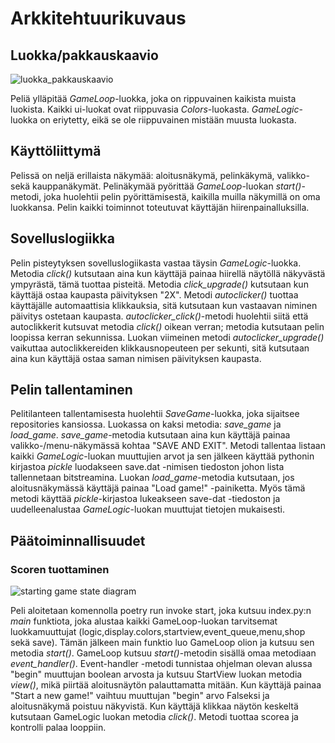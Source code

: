 # Arkkitehtuurikuvaus

## Luokka/pakkauskaavio
![luokka_pakkauskaavio](https://user-images.githubusercontent.com/81024277/116245463-a79a9180-a771-11eb-859d-23e7feae6cf1.jpg)

Peliä ylläpitää _GameLoop_-luokka, joka on rippuvainen kaikista muista luokista. Kaikki ui-luokat ovat riippuvasia _Colors_-luokasta. _GameLogic_-luokka on eriytetty, eikä se ole riippuvainen mistään muusta luokasta.

## Käyttöliittymä
Pelissä on neljä erillaista näkymää: aloitusnäkymä, pelinkäkymä, valikko- sekä kauppanäkymät. Pelinäkymää pyörittää _GameLoop_-luokan _start()_-metodi, joka huolehtii pelin pyörittämisestä, kaikilla muilla näkymillä on oma luokkansa. Pelin kaikki toiminnot toteutuvat käyttäjän hiirenpainalluksilla.

## Sovelluslogiikka
Pelin pisteytyksen sovelluslogiikasta vastaa täysin _GameLogic_-luokka. Metodia _click()_ kutsutaan aina kun käyttäjä painaa hiirellä näytöllä näkyvästä ympyrästä, tämä tuottaa pisteitä. Metodia _click_upgrade()_ kutsutaan kun käyttäjä ostaa kaupasta päivityksen "2X". Metodi _autoclicker()_ tuottaa käyttäjälle automaattisia klikkauksia, sitä kutsutaan kun vastaavan niminen päivitys ostetaan kaupasta. _autoclicker_click()_-metodi huolehtii siitä että autoclikkerit kutsuvat metodia _click()_ oikean verran; metodia kutsutaan pelin loopissa kerran sekunnissa. Luokan viimeinen metodi _autoclicker_upgrade()_ vaikuttaa autoclikkereiden klikkausnopeuteen per sekunti, sitä kutsutaan aina kun käyttäjä ostaa saman nimisen päivityksen kaupasta.

## Pelin tallentaminen
Pelitilanteen tallentamisesta huolehtii _SaveGame_-luokka, joka sijaitsee repositories kansiossa. Luokassa on kaksi metodia: _save_game_ ja _load_game_. _save_game_-metodia kutsutaan aina kun käyttäjä painaa valikko-/menu-näkymässä kohtaa "SAVE AND EXIT". Metodi tallentaa listaan kaikki _GameLogic_-luokan muuttujien arvot ja sen jälkeen käyttää pythonin kirjastoa _pickle_ luodakseen save.dat -nimisen tiedoston johon lista tallennetaan bitstreamina. Luokan _load_game_-metodia kutsutaan, jos aloitusnäkymässä käyttäjä painaa "Load game!" -painiketta. Myös tämä metodi käyttää _pickle_-kirjastoa lukeakseen save-dat -tiedoston ja uudelleenalustaa _GameLogic_-luokan muuttujat tietojen mukaisesti.


## Päätoiminnallisuudet 

### Scoren tuottaminen
![starting game state diagram](https://user-images.githubusercontent.com/81024277/116233987-afa00480-a764-11eb-8cd9-bfb6e08320ff.jpg)

Peli aloitetaan komennolla poetry run invoke start, joka kutsuu index.py:n _main_ funktiota, joka alustaa kaikki GameLoop-luokan tarvitsemat luokkamuuttujat (logic,display.colors,startview,event_queue,menu,shop sekä save). Tämän jälkeen main funktio luo GameLoop olion ja kutsuu sen metodia _start()_. GameLoop kutsuu _start()_-metodin sisällä omaa metodiaan _event_handler()_. Event-handler -metodi tunnistaa ohjelman olevan alussa "begin" muuttujan boolean arvosta ja kutsuu StartView luokan metodia _view()_, mikä piirtää aloitusnäytön palauttamatta mitään. Kun käyttäjä painaa "Start a new game!" vaihtuu muuttujan "begin" arvo Falseksi ja aloitusnäkymä poistuu näkyvistä. Kun käyttäjä klikkaa näytön keskeltä kutsutaan GameLogic luokan metodia _click()_. Metodi tuottaa scorea ja kontrolli palaa looppiin.
